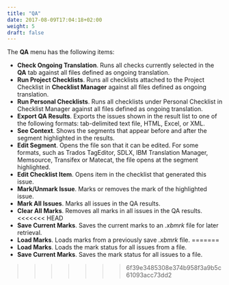 ```yaml
---
title: "QA"
date: 2017-08-09T17:04:18+02:00
weight: 5
draft: false
---
```


The **QA** menu has the following items:

*	**Check Ongoing Translation**. Runs all checks currently selected in the **QA** tab against all 
	files defined as ongoing translation.
*	**Run Project Checklists**. Runs all checklists attached to the Project Checklist in **Checklist Manager** against all files defined as ongoing translation.
*	**Run Personal Checklists**. Runs all checklists under Personal Checklist in Checklist Manager against all files defined as ongoing translation.
*	**Export QA Results**. Exports the issues shown in the result list to one of the following formats: tab-delimited text file, HTML, Excel, or XML. 
*	**See Context**. Shows the segments that appear before and after the segment highlighted in the results.
*	**Edit Segment**. Opens the file son that it can be edited. For some formats, such as Trados TagEditor, SDLX, IBM Translation Manager, Memsource, Transifex or Matecat, the file opens at the segment highlighted. 
*	**Edit Checklist Item**. Opens item in the checklist that generated this issue.
*	**Mark/Unmark Issue**. Marks or removes the mark of the highlighted issue.
*	**Mark All Issues**. Marks all issues in the QA results.
*	**Clear All Marks**. Removes all marks in all issues in the QA results.
<<<<<<< HEAD
*   **Save Current Marks**. Saves the current marks to an *.xbmrk* file for later retrieval.
*   **Load Marks**. Loads marks from a previously save *.xbmrk* file. 
=======
*	**Load Marks**. Loads the mark status for all issues from a file.
*	**Save Current Marks**. Saves the mark status for all issues to a file.
>>>>>>> 6f39e3485308e374b958f3a9b5c61093acc73dd2
